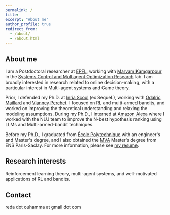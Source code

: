 ```yaml
---
permalink: /
title:
excerpt: "About me"
author_profile: true
redirect_from: 
  - /about/
  - /about.html
---
```


## About me
I am a Postdoctoral researcher at [EPFL](https://www.epfl.ch/fr/), working with [Maryam Kamgarpour](https://people.epfl.ch/maryam.kamgarpour?lang=en) in the [Systems Control and Multiagent Optimization Research](https://www.epfl.ch/labs/sycamore/) lab. I am broadly interested in research related to online decision-making, with a particular interest in Multi-agent systems and Game theory. 

Prior, I defended my Ph.D. at [Inria Scool](https://team.inria.fr/scool/) (ex SequeL), working with [Odalric Maillard](http://odalricambrymmaillard.neowordpress.fr/) and [Vianney Perchet](https://vianney.ai/). I focused on RL and multi-armed bandits, and worked on improving the theoretical understanding and relaxing the modeling assumptions. During my Ph.D., I interned at [Amazon Alexa](https://www.amazon.science/tag/alexa) where I worked with the NLU team to improve the N-best hypothesis ranking using LLMs and Multi-armed-bandit techniques.

Before my Ph.D., I graduated from [École Polytechnique](https://www.polytechnique.edu/) with an engineer's and Master's degree, and I also obtained the [MVA](https://www.master-mva.com/) Master's degree from ENS Paris-Saclay. For more information, please see [my resume](https://redaouhamma.github.io/files/Reda_resume.pdf).

## Research interests
Reinforcement learning theory, multi-agent systems, and well-motivated applications of RL and bandits. 

## Contact
reda dot ouhamma at gmail dot com
